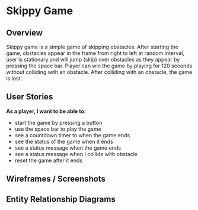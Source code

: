 # Skippy Game

## Overview
Skippy game is a simple game of skipping obstacles. After starting the game, obstacles appear in the frame from right to left at random interval, user is stationary and will jump (skip) over obstacles as they appear by pressing the space bar. Player can win the game by playing for 120 seconds without colliding with an obstacle. After colliding with an obstacle, the game is lost.


## User Stories
**As a player, I want to be able to:**
- start the game by pressing a button
- use the space bar to play the game
- see a countdown timer to when the game ends
- see the status of the game when it ends
- see a status message when the game ends
- see a status message when I collide with obstacle
- reset the game after it ends

## Wireframes / Screenshots


## Entity Relationship Diagrams

